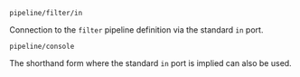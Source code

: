 
```tremor
pipeline/filter/in
```

Connection to the `filter` pipeline definition via the standard `in` port.

```tremor
pipeline/console
```

The shorthand form where the standard `in` port is implied can also be used.

